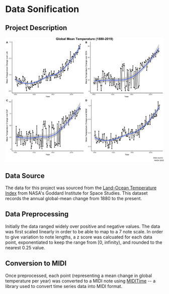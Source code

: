 # Data Sonification

## Project Description

![Climate Plot](climate_plots.png)

## Data Source
The data for this project was sourced from the [Land-Ocean Temperature Index](https://data.giss.nasa.gov/gistemp/) from NASA's Goddard Institute for Space Studies. This dataset records the annual global-mean change from 1880 to the present.

## Data Preprocessing
Initially the data ranged widely over positive and negative values. The data was first scaled linearly in order to be able to map to a 7 note scale. In order to give variation to note lengths, a z score was calcuated for each data point, exponentiated to keep the range from [0, infinity), and rounded to the nearest 0.25 value.

## Conversion to MIDI
Once preprocessed, each point (representing a mean change in global temperature per year) was converted to a MIDI note using [MIDITime](https://github.com/cirlabs/miditime) -- a library used to convert time series data into MIDI format.
